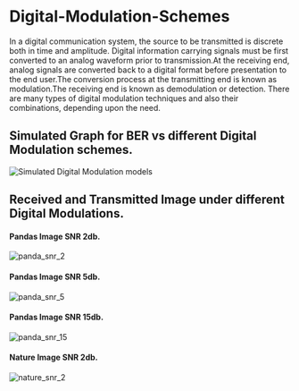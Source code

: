 # Digital-Modulation-Schemes
In a digital communication system, the source to be transmitted is discrete both in time and amplitude. Digital information carrying signals must be first converted
to an analog waveform prior to transmission.At the receiving end, analog signals are converted back to a digital format before presentation to the end user.The conversion process at the transmitting end is known as
modulation.The receiving end is known as demodulation or detection.
There are many types of digital modulation techniques and also their combinations, depending upon the need.
## Simulated Graph for BER vs different Digital Modulation schemes.
![Simulated Digital Modulation models](https://user-images.githubusercontent.com/69033172/132887938-c3a9bb12-7775-4604-b4b7-7c3a54ecbcc9.png)
## Received and Transmitted Image under different Digital Modulations.
#### Pandas Image SNR 2db.
![panda_snr_2](https://user-images.githubusercontent.com/69033172/132887306-e912734a-76d3-483e-a695-f087b4a6aca0.png)
#### Pandas Image SNR 5db.
![panda_snr_5](https://user-images.githubusercontent.com/69033172/132887505-87ab1b18-e28b-4127-a484-4a192d6d592b.png)
#### Pandas Image SNR 15db.
![panda_snr_15](https://user-images.githubusercontent.com/69033172/132887567-aff320a1-97b3-4e33-80d6-e18394662c76.png)
#### Nature Image SNR 2db.
![nature_snr_2](https://user-images.githubusercontent.com/69033172/132888380-4c939ebb-ec30-4414-82e5-0f6f7730c13c.png)
